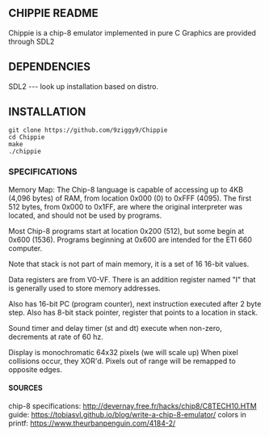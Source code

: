 ## CHIPPIE README

Chippie is a chip-8 emulator implemented in pure C
Graphics are provided through SDL2

## DEPENDENCIES
SDL2 --- look up installation based on distro.

## INSTALLATION

``` shell
git clone https://github.com/9ziggy9/Chippie
cd Chippie
make
./chippie
```

### SPECIFICATIONS
Memory Map:
The Chip-8 language is capable of accessing up to 4KB (4,096 bytes) of RAM, from location 0x000 (0) to 0xFFF (4095). The first 512 bytes, from 0x000 to 0x1FF, are where the original interpreter was located, and should not be used by programs.

Most Chip-8 programs start at location 0x200 (512), but some begin at 0x600 (1536). Programs beginning at 0x600 are intended for the ETI 660 computer.

Note that stack is not part of main memory, it is a set of 16 16-bit values.

Data registers are from V0-VF.
There is an addition register named "I" that is generally used to store memory addresses.

Also has 16-bit PC (program counter), next instruction executed after 2 byte step.
Also has 8-bit stack pointer, register that points to a location in stack.

Sound timer and delay timer (st and dt) execute when non-zero, decrements at rate of
60 hz.

Display is monochromatic 64x32 pixels (we will scale up)
When pixel collisions occur, they XOR'd.
Pixels out of range will be remapped to opposite edges.

#### SOURCES
chip-8 specifications: http://devernay.free.fr/hacks/chip8/C8TECH10.HTM
guide: https://tobiasvl.github.io/blog/write-a-chip-8-emulator/
colors in printf: https://www.theurbanpenguin.com/4184-2/
